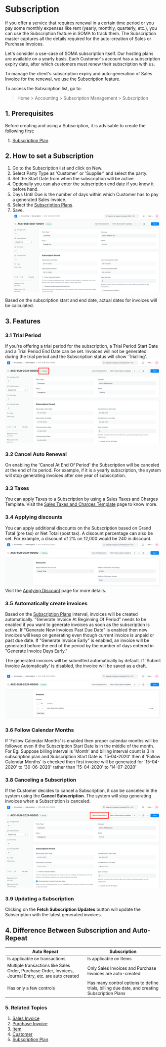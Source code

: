 
# Subscription


If you offer a service that requires renewal in a certain time period or you pay some monthly expenses like rent (yearly, monthly, quarterly, etc.), you can use the Subscription feature in SOMA to track them. The Subscription master captures all the details required for the auto-creation of Sales or Purchase Invoices.


Let's consider a use-case of SOMA subscription itself. Our hosting plans are available on a yearly basis. Each Customer's account has a subscription expiry date, after which customers must renew their subscription with us.


To manage the client's subscription expiry and auto-generation of Sales Invoice for the renewal, we use the Subscription feature.


To access the Subscription list, go to:



> 
> Home > Accounting > Subscription Management > Subscription
> 
> 
> 


## 1. Prerequisites


Before creating and using a Subscription, it is advisable to create the following first:


1. [Subscription Plan](/docs/en/accounts/subscription-plan)


## 2. How to set a Subscription


1. Go to the Subscription list and click on New.
2. Select Party Type as 'Customer' or 'Supplier' and select the party.
3. Set the Start Date from when the subscription will be active.
4. Optionally you can also enter the subscription end date if you know it before hand.
5. Days Until Due is the number of days within which Customer has to pay a generated Sales Invoice.
6. Select the [Subscription Plans](/docs/en/accounts/subscription-plan).
7. Save.
![Subscription](/files/subscription.png)


Based on the subscription start and end date, actual dates for invoices will be calculated.


## 3. Features


### 3.1 Trial Period


If you're offering a trial period for the subscription, a Trial Period Start Date and a Trial Period End Date can be set. Invoices will not be generated during the trial period and the Subscription status will show 'Trialling'.
![Subscription Trial](/files/subscription-trial.png)


### 3.2 Cancel Auto Renewal


On enabling the 'Cancel At End Of Period' the Subscription will be canceled at the end of its period. For example, if it is a yearly subscription, the system will stop generating invoices after one year of subscription.


### 3.3 Taxes


You can apply Taxes to a Subscription by using a Sales Taxes and Charges Template. Visit the [Sales Taxes and Charges Template](/docs/en/selling/sales-taxes-and-charges-template) page to know more.


### 3.4 Applying discounts


You can apply additional discounts on the Subscription based on Grand Total (pre tax) or Net Total (post tax). A discount percentage can also be set. For example, a discount of 2% on 12,000 would be 240 in discount.
 ![Subscription Discount](/files/subscription-discount.png)
Visit the [Applying Discount](/docs/en/selling/articles/applying-discount) page for more details.


### 3.5 Automatically create invoices


Based on the [Subscription Plans](/docs/en/accounts/subscription-plan) interval, invoices will be created automatically. "Generate Invoice At Beginning Of Period" needs to be enabled if you want to generate invoices as soon as the subscription is active. If "Generate New Invoices Past Due Date" is enabled then new invoices will keep on generating even though current invoice is unpaid or past due date. If "Generate Invoice Early" is enabled, an invoice will be generated before the end of the period by the number of days entered in "Generate Invoice Days Early."


The generated invoices will be submitted automatically by default. If 'Submit Invoice Automatically' is disabled, the invoice will be saved as a draft.


![Subscription Invoices](/files/subscription-invoices.png)


### 3.6 Follow Calendar Months


If 'Follow Calendar Months' is enabled then proper calendar months will be followed even if the Subscription Start Date is in the middle of the month. For Eg: Suppose billing interval is 'Month' and billing interval count is 3 in subscription plan and Subscription Start Date is '15-04-2020' then if 'Follow Calendar Months' is checked then first invoice will be generated for '15-04-2020' to '30-06-2020' rather than '15-04-2020' to '14-07-2020'


### 3.8 Canceling a Subscription


If the Customer decides to cancel a Subscription, it can be canceled in the system using the **Cancel Subscription**. The system will stop generating invoices when a Subscription is canceled.
 ![Subscription Cancel](/files/subscription-cancel.png)


### 3.9 Updating a Subscription


Clicking on the **Fetch Subscription Updates** button will update the Subscription with the latest generated invoices.


## 4. Difference Between Subscription and Auto-Repeat




| Auto Repeat | Subscription |
| --- | --- |
| Is applicable on transactions | Is applicable on Items |
| Multiple transactions like Sales Order, Purchase Order, Invoices, Journal Entry, etc. are auto created | Only Sales Invoices and Purchase Invoices are auto-created |
| Has only a few controls | Has many control options to define trials, billing due date, and creating Subscription Plans |


### 5. Related Topics


1. [Sales Invoice](/docs/en/accounts/sales-invoice)
2. [Purchase Invoice](/docs/en/accounts/purchase-invoice)
3. [Item](/docs/en/stock/item)
4. [Customer](/docs/en/CRM/customer)
5. [Subscription Plan](/docs/en/accounts/subscription-plan)


